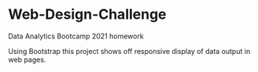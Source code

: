 # Web-Design-Challenge
Data Analytics Bootcamp 2021 homework

Using Bootstrap this project shows off responsive display of data output in web pages.
